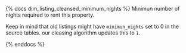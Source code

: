 {% docs dim_listing_cleansed_minimum_nights %}
Minimun number of nights required to rent this property.

Keep in mind that old listings might have `minimun_nights` set
to 0 in the source tables. our cleasing algorithm updates this to `1`.

{% enddocs %}